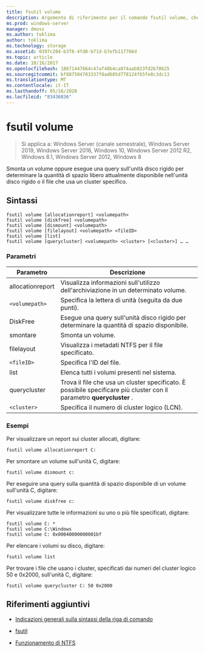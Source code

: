 ```yaml
---
title: fsutil volume
description: Argomento di riferimento per il comando fsutil volume, che smonta un volume, oppure esegue una query sull'unità disco rigido per determinare la quantità di spazio libero attualmente disponibile sull'unità disco rigido o il file che utilizza un cluster specifico.
ms.prod: windows-server
manager: dmoss
ms.author: toklima
author: toklima
ms.technology: storage
ms.assetid: 0397c204-b3f8-4fd8-b71d-b7efb117766d
ms.topic: article
ms.date: 10/16/2017
ms.openlocfilehash: 18671447664c47af48b4ca074aab823fd2b78625
ms.sourcegitcommit: bf887504703337f8ad685d778124f65fe8c3dc13
ms.translationtype: MT
ms.contentlocale: it-IT
ms.lasthandoff: 05/16/2020
ms.locfileid: "83436836"
---
```

# <a name="fsutil-volume"></a>fsutil volume

> Si applica a: Windows Server (canale semestrale), Windows Server 2019, Windows Server 2016, Windows 10, Windows Server 2012 R2, Windows 8.1, Windows Server 2012, Windows 8

Smonta un volume oppure esegue una query sull'unità disco rigido per determinare la quantità di spazio libero attualmente disponibile nell'unità disco rigido o il file che usa un cluster specifico.

## <a name="syntax"></a>Sintassi

```
fsutil volume [allocationreport] <volumepath>
fsutil volume [diskfree] <volumepath>
fsutil volume [dismount] <volumepath>
fsutil volume [filelayout] <volumepath> <fileID>
fsutil volume [list]
fsutil volume [querycluster] <volumepath> <cluster> [<cluster>] … …
```

### <a name="parameters"></a>Parametri

| Parametro | Descrizione |
| --------- | ----------- |
| allocationreport | Visualizza informazioni sull'utilizzo dell'archiviazione in un determinato volume. |
| `<volumepath>` | Specifica la lettera di unità (seguita da due punti). |
| DiskFree | Esegue una query sull'unità disco rigido per determinare la quantità di spazio disponibile. |
| smontare | Smonta un volume. |
| filelayout | Visualizza i metadati NTFS per il file specificato. |
| `<fileID>` | Specifica l'ID del file. |
| list | Elenca tutti i volumi presenti nel sistema. |
| querycluster | Trova il file che usa un cluster specificato. È possibile specificare più cluster con il parametro **querycluster** . |
| `<cluster>` | Specifica il numero di cluster logico (LCN). |

### <a name="examples"></a>Esempi

Per visualizzare un report sui cluster allocati, digitare:

```
fsutil volume allocationreport C:
```

Per smontare un volume sull'unità C, digitare:

```
fsutil volume dismount c:
```

Per eseguire una query sulla quantità di spazio disponibile di un volume sull'unità C, digitare:

```
fsutil volume diskfree c:
```

Per visualizzare tutte le informazioni su uno o più file specificati, digitare:

```
fsutil volume C: *
fsutil volume C:\Windows
fsutil volume C: 0x00040000000001bf
```

Per elencare i volumi su disco, digitare:

```
fsutil volume list
```

Per trovare i file che usano i cluster, specificati dai numeri del cluster logico 50 e 0x2000, sull'unità C, digitare:

```
fsutil volume querycluster C: 50 0x2000
```

## <a name="additional-references"></a>Riferimenti aggiuntivi

- [Indicazioni generali sulla sintassi della riga di comando](command-line-syntax-key.md)

- [fsutil](fsutil.md)

- [Funzionamento di NTFS](https://docs.microsoft.com/previous-versions/windows/it-pro/windows-server-2003/cc781134(v=ws.10))
